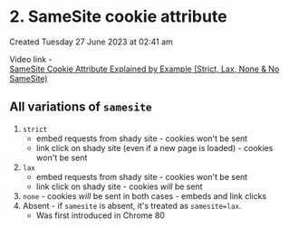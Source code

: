 # 2. SameSite cookie attribute
Created Tuesday 27 June 2023 at 02:41 am

Video link - [  
SameSite Cookie Attribute Explained by Example (Strict, Lax, None & No SameSite)](https://youtu.be/aUF2QCEudPo)


## All variations of `samesite`
1. `strict`
	- embed requests from shady site - cookies won't be sent
	- link click on shady site (even if a new page is loaded) - cookies won't be sent
2. `lax`
	- embed requests from shady site - cookies won't be sent
	- link click on shady site - cookies *will* be sent
3. `none` - cookies *will* be sent in both cases - embeds and link clicks
4. Absent - if `samesite` is absent, it's treated as `samesite=lax`. 
	- Was first introduced in Chrome 80